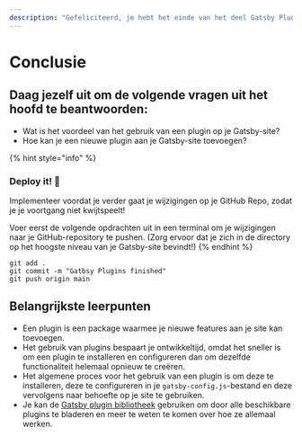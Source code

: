```yaml
---
description: "Gefeliciteerd, je hebt het einde van het deel Gatsby Plugins behaald! \U0001F973Neem even de tijd om terug te denken aan wat je tot nu toe hebt geleerd."
---
```


# Conclusie

## Daag jezelf uit om de volgende vragen uit het hoofd te beantwoorden:

* Wat is het voordeel van het gebruik van een plugin op je Gatsby-site? 
* Hoe kan je een nieuwe plugin aan je Gatsby-site toevoegen? 

{% hint style="info" %}
### Deploy it! 🚀

Implementeer voordat je verder gaat je wijzigingen op je GitHub Repo, zodat je je voortgang niet kwijtspeelt!

Voer eerst de volgende opdrachten uit in een terminal om je wijzigingen naar je GitHub-repository te pushen. \(Zorg ervoor dat je zich in de directory op het hoogste niveau van je Gatsby-site bevindt!\)
{% endhint %}

```text
git add .
git commit -m "Gatbsy Plugins finished"
git push origin main
```

## Belangrijkste leerpunten

* Een plugin is een package waarmee je nieuwe features aan je site kan toevoegen. 
* Het gebruik van plugins bespaart je ontwikkeltijd, omdat het sneller is om een plugin te installeren en configureren dan om dezelfde functionaliteit helemaal opnieuw te creëren. 
* Het algemene proces voor het gebruik van een plugin is om deze te installeren, deze te configureren in je `gatsby-config.js`-bestand en deze vervolgens naar behoefte op je site te gebruiken.
* Je kan de [Gatsby plugin bibliotheek](https://www.gatsbyjs.com/plugins) gebruiken om door alle beschikbare plugins te bladeren en meer te weten te komen over hoe ze allemaal werken.

